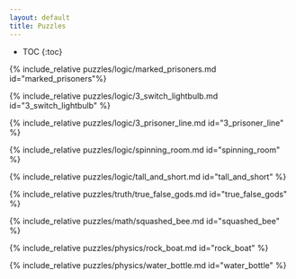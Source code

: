```yaml
---
layout: default
title: Puzzles
---
```


* TOC
{:toc}

{% include_relative puzzles/logic/marked_prisoners.md id="marked_prisoners"%}

{% include_relative puzzles/logic/3_switch_lightbulb.md id="3_switch_lightbulb" %}

{% include_relative puzzles/logic/3_prisoner_line.md id="3_prisoner_line" %}

{% include_relative puzzles/logic/spinning_room.md id="spinning_room" %}

{% include_relative puzzles/logic/tall_and_short.md id="tall_and_short" %}

{% include_relative puzzles/truth/true_false_gods.md id="true_false_gods" %}

{% include_relative puzzles/math/squashed_bee.md id="squashed_bee" %}

{% include_relative puzzles/physics/rock_boat.md id="rock_boat" %}

{% include_relative puzzles/physics/water_bottle.md id="water_bottle" %}
